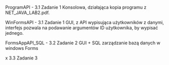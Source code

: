 ProgramAPI -      3.1 Zadanie 1      Konsolowa,     działająca kopia programu z NET_JAVA_LAB2.pdf.

WinFormsAPI -     3.1 Zadanie 1      GUI,           z API wypisująca użytkowników z danymi,   interfejs pozwala na podawanie argumentów ID użytkownika, by wypisać jednego.

FormsAppAPI_SQL - 3.2 Zadanie 2      GUI + SQL      zarządzanie bazą danych w windows Forms
                  
x                 3.3 Zadanie 3
